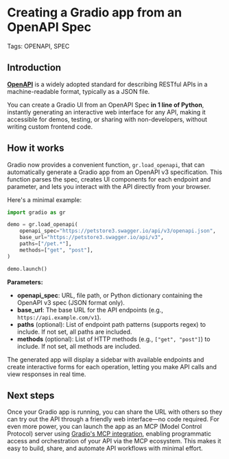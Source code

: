 # Creating a Gradio app from an OpenAPI Spec

Tags: OPENAPI, SPEC

## Introduction

**[OpenAPI](https://www.openapis.org/)** is a widely adopted standard for describing RESTful APIs in a machine-readable format, typically as a JSON file.

You can create a Gradio UI from an OpenAPI Spec **in 1 line of Python**, instantly generating an interactive web interface for any API, making it accessible for demos, testing, or sharing with non-developers, without writing custom frontend code.

## How it works

Gradio now provides a convenient function, `gr.load_openapi`, that can automatically generate a Gradio app from an OpenAPI v3 specification. This function parses the spec, creates UI components for each endpoint and parameter, and lets you interact with the API directly from your browser.

Here's a minimal example:

```python
import gradio as gr

demo = gr.load_openapi(
    openapi_spec="https://petstore3.swagger.io/api/v3/openapi.json",
    base_url="https://petstore3.swagger.io/api/v3",
    paths=["/pet.*"],
    methods=["get", "post"],
)

demo.launch()
```

**Parameters:**

- **openapi_spec**: URL, file path, or Python dictionary containing the OpenAPI v3 spec (JSON format only).
- **base_url**: The base URL for the API endpoints (e.g., `https://api.example.com/v1`).
- **paths** (optional): List of endpoint path patterns (supports regex) to include. If not set, all paths are included.
- **methods** (optional): List of HTTP methods (e.g., `["get", "post"]`) to include. If not set, all methods are included.

The generated app will display a sidebar with available endpoints and create interactive forms for each operation, letting you make API calls and view responses in real time.

## Next steps

Once your Gradio app is running, you can share the URL with others so they can try out the API through a friendly web interface—no code required. For even more power, you can launch the app as an MCP (Model Control Protocol) server using [Gradio's MCP integration](https://www.gradio.app/guides/building-mcp-server-with-gradio), enabling programmatic access and orchestration of your API via the MCP ecosystem. This makes it easy to build, share, and automate API workflows with minimal effort.
